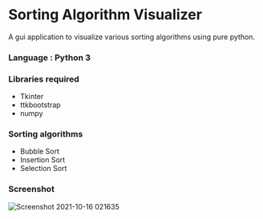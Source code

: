 # Sorting Algorithm Visualizer

A gui application to visualize various sorting algorithms using pure python.
    
### Language : Python 3

### Libraries required
- Tkinter
- ttkbootstrap
- numpy

### Sorting algorithms
- Bubble Sort
- Insertion Sort
- Selection Sort

### Screenshot



![Screenshot 2021-10-16 021635](https://user-images.githubusercontent.com/55054089/137551474-512ffc14-90bc-4fdf-ab8c-835d930e3b64.png)
